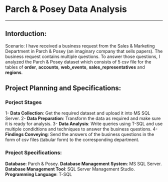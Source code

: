 # Parch & Posey Data Analysis
_____
## Intorduction:
Scenario:
I have received a business request from the Sales & Marketing Department in Parch & Posey (an imaginary company that sells papers). The business request contains multiple questions. To answer those questions, I analyzed the Parch & Posey dataset which consists of 5 csv file for the tables of __order__, __accounts__, __web_events__, __sales_representatives__ and __regions__.

## Project Planning and Specifications:
### Porject Stages
1- __Data Collection__:
  Get the required dataset and upload it into MS SQL Server.
2- __Data Preparation__:
  Transform the data as required and make sure it is ready for analysis.
3- __Data Analysis__:
  Write queries using T-SQL and use multiple condidtions and techniques to answer the business questions.
4- __Findings Conveying__:
  Send the answers of the business questions in the form of csv files (tabular form) to the corresponding department.

### Project Specifications:
__Database__: Parch & Posey.
__Database Management System__: MS SQL Server.
__Database Management Tool__: SQL Server Management Studio.
__Programming Language__: T-SQL
